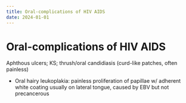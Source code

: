 ```yaml
---
title: Oral-complications of HIV AIDS
date: 2024-01-01
---
```

# Oral-complications of HIV AIDS

 Aphthous ulcers; KS; thrush/oral candidiasis (curd-like patches, often painless)
* Oral hairy leukoplakia: painless proliferation of papillae w/ adherent white coating usually on lateral tongue, caused by EBV but not precancerous
